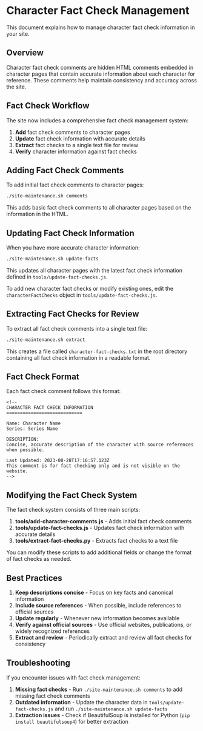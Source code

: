 # Character Fact Check Management

This document explains how to manage character fact check information in your site.

## Overview

Character fact check comments are hidden HTML comments embedded in character pages that contain accurate information about each character for reference. These comments help maintain consistency and accuracy across the site.

## Fact Check Workflow

The site now includes a comprehensive fact check management system:

1. **Add** fact check comments to character pages
2. **Update** fact check information with accurate details
3. **Extract** fact checks to a single text file for review
4. **Verify** character information against fact checks

## Adding Fact Check Comments

To add initial fact check comments to character pages:

```bash
./site-maintenance.sh comments
```

This adds basic fact check comments to all character pages based on the information in the HTML.

## Updating Fact Check Information

When you have more accurate character information:

```bash
./site-maintenance.sh update-facts
```

This updates all character pages with the latest fact check information defined in `tools/update-fact-checks.js`.

To add new character fact checks or modify existing ones, edit the `characterFactChecks` object in `tools/update-fact-checks.js`.

## Extracting Fact Checks for Review

To extract all fact check comments into a single text file:

```bash
./site-maintenance.sh extract
```

This creates a file called `character-fact-checks.txt` in the root directory containing all fact check information in a readable format.

## Fact Check Format

Each fact check comment follows this format:

```
<!--
CHARACTER FACT CHECK INFORMATION
============================

Name: Character Name
Series: Series Name

DESCRIPTION:
Concise, accurate description of the character with source references when possible.

Last Updated: 2023-08-28T17:16:57.123Z
This comment is for fact checking only and is not visible on the website.
-->
```

## Modifying the Fact Check System

The fact check system consists of three main scripts:

1. **tools/add-character-comments.js** - Adds initial fact check comments
2. **tools/update-fact-checks.js** - Updates fact check information with accurate details
3. **tools/extract-fact-checks.py** - Extracts fact checks to a text file

You can modify these scripts to add additional fields or change the format of fact checks as needed.

## Best Practices

1. **Keep descriptions concise** - Focus on key facts and canonical information
2. **Include source references** - When possible, include references to official sources
3. **Update regularly** - Whenever new information becomes available
4. **Verify against official sources** - Use official websites, publications, or widely recognized references
5. **Extract and review** - Periodically extract and review all fact checks for consistency

## Troubleshooting

If you encounter issues with fact check management:

1. **Missing fact checks** - Run `./site-maintenance.sh comments` to add missing fact check comments
2. **Outdated information** - Update the character data in `tools/update-fact-checks.js` and run `./site-maintenance.sh update-facts`
3. **Extraction issues** - Check if BeautifulSoup is installed for Python (`pip install beautifulsoup4`) for better extraction
